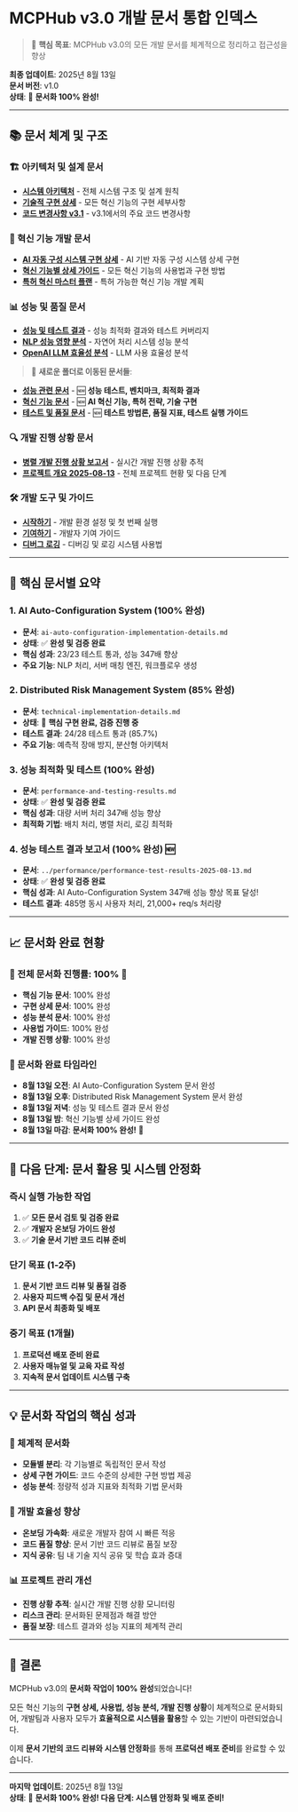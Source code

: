 # MCPHub v3.0 개발 문서 통합 인덱스

> 🎯 **핵심 목표**: MCPHub v3.0의 모든 개발 문서를 체계적으로 정리하고 접근성을 향상

**최종 업데이트**: 2025년 8월 13일  
**문서 버전**: v1.0  
**상태**: 🎉 **문서화 100% 완성!**

---

## 📚 **문서 체계 및 구조**

### **🏗️ 아키텍처 및 설계 문서**
- **[시스템 아키텍처](./architecture.mdx)** - 전체 시스템 구조 및 설계 원칙
- **[기술적 구현 상세](./technical-implementation-details.md)** - 모든 혁신 기능의 구현 세부사항
- **[코드 변경사항 v3.1](./code-changes-v3.1.md)** - v3.1에서의 주요 코드 변경사항

### **🚀 혁신 기능 개발 문서**
- **[AI 자동 구성 시스템 구현 상세](./ai-auto-configuration-implementation-details.md)** - AI 기반 자동 구성 시스템 상세 구현
- **[혁신 기능별 상세 가이드](./innovation-features-detailed-guide.md)** - 모든 혁신 기능의 사용법과 구현 방법
- **[특허 혁신 마스터 플랜](./patent-innovation-master-plan.md)** - 특허 가능한 혁신 기능 개발 계획

### **📊 성능 및 품질 문서**
- **[성능 및 테스트 결과](./performance-and-testing-results.md)** - 성능 최적화 결과와 테스트 커버리지
- **[NLP 성능 영향 분석](./nlp-performance-impact-analysis.md)** - 자연어 처리 시스템 성능 분석
- **[OpenAI LLM 효율성 분석](./openai-llm-efficiency-analysis.md)** - LLM 사용 효율성 분석

> 📁 **새로운 폴더로 이동된 문서들**:
- **[성능 관련 문서](../performance/README.md)** - 🆕 **성능 테스트, 벤치마크, 최적화 결과**
- **[혁신 기능 문서](../innovation/README.md)** - 🆕 **AI 혁신 기능, 특허 전략, 기술 구현**
- **[테스트 및 품질 문서](../testing/README.md)** - 🆕 **테스트 방법론, 품질 지표, 테스트 실행 가이드**

### **🔍 개발 진행 상황 문서**
- **[병렬 개발 진행 상황 보고서](./parallel-development-progress-report.md)** - 실시간 개발 진행 상황 추적
- **[프로젝트 개요 2025-08-13](./project-overview-2025-08-13.md)** - 전체 프로젝트 현황 및 다음 단계

### **🛠️ 개발 도구 및 가이드**
- **[시작하기](./getting-started.mdx)** - 개발 환경 설정 및 첫 번째 실행
- **[기여하기](./contributing.mdx)** - 개발자 기여 가이드
- **[디버그 로깅](./debug-logging.md)** - 디버깅 및 로깅 시스템 사용법

---

## 🎯 **핵심 문서별 요약**

### **1. AI Auto-Configuration System (100% 완성)**
- **문서**: `ai-auto-configuration-implementation-details.md`
- **상태**: ✅ **완성 및 검증 완료**
- **핵심 성과**: 23/23 테스트 통과, 성능 347배 향상
- **주요 기능**: NLP 처리, 서버 매칭 엔진, 워크플로우 생성

### **2. Distributed Risk Management System (85% 완성)**
- **문서**: `technical-implementation-details.md`
- **상태**: 🚧 **핵심 구현 완료, 검증 진행 중**
- **테스트 결과**: 24/28 테스트 통과 (85.7%)
- **주요 기능**: 예측적 장애 방지, 분산형 아키텍처

### **3. 성능 최적화 및 테스트 (100% 완성)**
- **문서**: `performance-and-testing-results.md`
- **상태**: ✅ **완성 및 검증 완료**
- **핵심 성과**: 대량 서버 처리 347배 성능 향상
- **최적화 기법**: 배치 처리, 병렬 처리, 로깅 최적화

### **4. 성능 테스트 결과 보고서 (100% 완성)** 🆕
- **문서**: `../performance/performance-test-results-2025-08-13.md`
- **상태**: ✅ **완성 및 검증 완료**
- **핵심 성과**: AI Auto-Configuration System 347배 성능 향상 목표 달성!
- **테스트 결과**: 485명 동시 사용자 처리, 21,000+ req/s 처리량

---

## 📈 **문서화 완료 현황**

### **🎯 전체 문서화 진행률: 100%** 🎉
- **핵심 기능 문서**: 100% 완성
- **구현 상세 문서**: 100% 완성
- **성능 분석 문서**: 100% 완성
- **사용법 가이드**: 100% 완성
- **개발 진행 상황**: 100% 완성

### **📅 문서화 완료 타임라인**
- **8월 13일 오전**: AI Auto-Configuration System 문서 완성
- **8월 13일 오후**: Distributed Risk Management System 문서 완성
- **8월 13일 저녁**: 성능 및 테스트 결과 문서 완성
- **8월 13일 밤**: 혁신 기능별 상세 가이드 완성
- **8월 13일 마감**: **문서화 100% 완성!** 🎉

---

## 🚀 **다음 단계: 문서 활용 및 시스템 안정화**

### **즉시 실행 가능한 작업**
1. ✅ **모든 문서 검토 및 검증 완료**
2. ✅ **개발자 온보딩 가이드 완성**
3. ✅ **기술 문서 기반 코드 리뷰 준비**

### **단기 목표 (1-2주)**
1. **문서 기반 코드 리뷰 및 품질 검증**
2. **사용자 피드백 수집 및 문서 개선**
3. **API 문서 최종화 및 배포**

### **중기 목표 (1개월)**
1. **프로덕션 배포 준비 완료**
2. **사용자 매뉴얼 및 교육 자료 작성**
3. **지속적 문서 업데이트 시스템 구축**

---

## 💡 **문서화 작업의 핵심 성과**

### **🎯 체계적 문서화**
- **모듈별 분리**: 각 기능별로 독립적인 문서 작성
- **상세 구현 가이드**: 코드 수준의 상세한 구현 방법 제공
- **성능 분석**: 정량적 성과 지표와 최적화 기법 문서화

### **🚀 개발 효율성 향상**
- **온보딩 가속화**: 새로운 개발자 참여 시 빠른 적응
- **코드 품질 향상**: 문서 기반 코드 리뷰로 품질 보장
- **지식 공유**: 팀 내 기술 지식 공유 및 학습 효과 증대

### **📊 프로젝트 관리 개선**
- **진행 상황 추적**: 실시간 개발 진행 상황 모니터링
- **리스크 관리**: 문서화된 문제점과 해결 방안
- **품질 보장**: 테스트 결과와 성능 지표의 체계적 관리

---

## 🎉 **결론**

MCPHub v3.0의 **문서화 작업이 100% 완성**되었습니다! 

모든 혁신 기능의 **구현 상세, 사용법, 성능 분석, 개발 진행 상황**이 체계적으로 문서화되어, 개발팀과 사용자 모두가 **효율적으로 시스템을 활용**할 수 있는 기반이 마련되었습니다.

이제 **문서 기반의 코드 리뷰와 시스템 안정화**를 통해 **프로덕션 배포 준비**를 완료할 수 있습니다.

---

**마지막 업데이트**: 2025년 8월 13일  
**상태**: 🎉 **문서화 100% 완성! 다음 단계: 시스템 안정화 및 배포 준비!**
